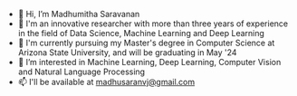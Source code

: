 - 👋 Hi, I’m Madhumitha Saravanan
- 🌱 I'm an innovative researcher with more than three years of experience in the field of Data Science, Machine Learning and Deep Learning
- 💞️ I'm currently pursuing my Master's degree in Computer Science at Arizona State University, and will be graduating in May '24
- 👀 I’m interested in Machine Learning, Deep Learning, Computer Vision and Natural Language Processing
- 📫 I'll be available at madhusaranvj@gmail.com

<!---
MadhuSaran26/MadhuSaran26 is a ✨ special ✨ repository because its `README.md` (this file) appears on your GitHub profile.
You can click the Preview link to take a look at your changes.
--->
